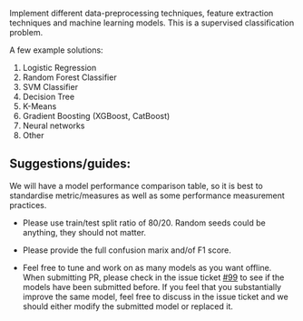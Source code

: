 Implement different data-preprocessing techniques, feature extraction techniques and machine learning models. This is a supervised classification problem.

A few example solutions:
1) Logistic Regression
2) Random Forest Classifier
3) SVM Classifier
4) Decision Tree
5) K-Means
6) Gradient Boosting (XGBoost, CatBoost)
7) Neural networks 
8) Other

## Suggestions/guides:

We will have a model performance comparison table, so it is best to standardise metric/measures as well as some performance measurement practices. 

- Please use train/test split ratio of 80/20. Random seeds could be anything, they should not matter.

- Please provide the full confusion marix and/of F1 score.

- Feel free to tune and work on as many models as you want offline. When submitting PR, please check in the issue ticket [#99](https://github.com/gimseng/99-ML-Learning-Projects/issues/98) to see if the models have been submitted before. If you feel that you substantially improve the same model, feel free to discuss in the issue ticket and we should either modify the submitted model or replaced it.


 
